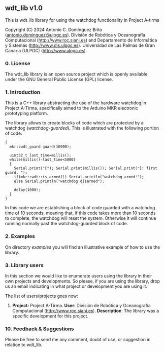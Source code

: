 ## wdt_lib v1.0

This is wdt_lib library for using the watchdog functionality in Project A-tirma 

Copyright (C) 2024 Antonio C. Domínguez Brito (<antonio.dominguez@ulpgc.es>). División de Robótica y Oceanografía Computacional (<http://www.roc.siani.es>) and Departamento de Informática y Sistemas (<http://www.dis.ulpgc.es>). Universidad de Las Palmas de Gran  Canaria (ULPGC) (<http://www.ulpgc.es>).
  
### 0. License 


The wdt_lib library is an open source project which is openly available under the GNU General Public License (GPL) license.

### 1. Introduction

This is a C++ library abstracting the use of the hardware watchdog in Project A-Tirma, specifically aimed to the Arduino MKR electronic prototyping platform.

The library allows to create blocks of code which are protected by a watchdog (*watchdog-guarded*). This is illustrated with the following portion of code:


```
{
  mkr::wdt_guard guard(10000);

  uint32_t last_time=millis();
  while(millis()-last_time<5000)
  { 
    Serial.print("["); Serial.print(millis()); Serial.print("]: first guard, "); 
    if(mkr::wdt::is_armed()) Serial.println("watchdog armed!");
    else Serial.println("watchdog disarmed");

    delay(1000);
  } 
}

```

In this code we are establishing a block of code guarded with a watchdog time of 10 seconds, meaning that, if this code takes more than 10 seconds to complete, the watchdog will reset the system. Otherwise it will continue running normally past the watchdog-guarded block of code.

### 2. Examples

On directory *examples* you will find an illustrative example of how to use the library.

### 3. Library users

In this section we would like to enumerate users using the library in their own projects and developments. So please, if you are using the library, drop us an email indicating in what project or development you are using it.

The list of users/projects goes now:

1. **Project:** Project A-Tirma. **User**: División de Robótica y Oceanografía Computacional (<http://www.roc.siani.es>). **Description**: The library was a specific development for this project. 

### 10. Feedback & Suggestions

Please be free to send me any comment, doubt of use, or suggestion in relation to wdt_lib.


